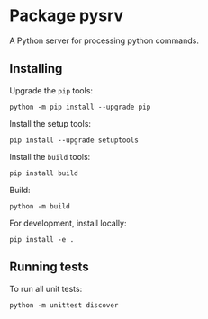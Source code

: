 # Package pysrv
A Python server for processing python commands.

## Installing
Upgrade the `pip` tools:

```
python -m pip install --upgrade pip
```

Install the setup tools:

```
pip install --upgrade setuptools
```

Install the `build` tools:

```
pip install build
```

Build:

```
python -m build
```

For development, install locally:

```
pip install -e .
```

## Running tests
To run all unit tests:

```
python -m unittest discover
```

